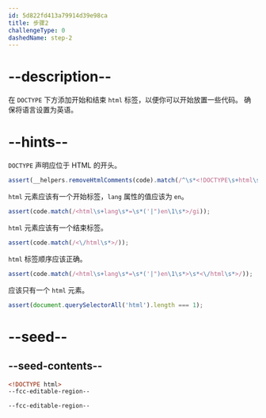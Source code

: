 ```yaml
---
id: 5d822fd413a79914d39e98ca
title: 步骤2
challengeType: 0
dashedName: step-2
---
```


# --description--

在 `DOCTYPE` 下方添加开始和结束 `html` 标签，以便你可以开始放置一些代码。 确保将语言设置为英语。

# --hints--

`DOCTYPE` 声明应位于 HTML 的开头。

```js
assert(__helpers.removeHtmlComments(code).match(/^\s*<!DOCTYPE\s+html\s*>/i));
```

`html` 元素应该有一个开始标签，`lang` 属性的值应该为 `en`。

```js
assert(code.match(/<html\s+lang\s*=\s*('|")en\1\s*>/gi));
```

`html` 元素应该有一个结束标签。

```js
assert(code.match(/<\/html\s*>/));
```

`html` 标签顺序应该正确。

```js
assert(code.match(/<html\s+lang\s*=\s*('|")en\1\s*>\s*<\/html\s*>/));
```

应该只有一个 `html` 元素。

```js
assert(document.querySelectorAll('html').length === 1);
```

# --seed--

## --seed-contents--

```html
<!DOCTYPE html>
--fcc-editable-region--

--fcc-editable-region--

```
